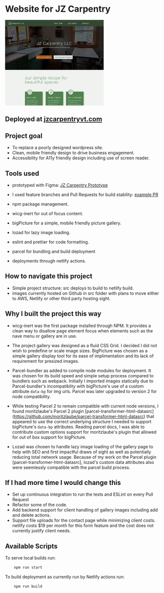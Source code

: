 # Website for JZ Carpentry

<div align="left" margin="10rem">
<img src="./readme_prototype.webp" alt="figma design screenshot" height="280">
</div>

## Deployed at [jzcarpentryvt.com](https://jzcarpentryvt.com)

## Project goal

- To replace a poorly designed wordpress site.
- Clean, mobile friendly design to drive business engagement.
- Accessibility for A11y friendly design including use of screen reader.

## Tools used

- prototyped with Figma: [JZ Carpentry Prototype](https://www.figma.com/file/ETWAvlJzF8x60tOen8LSKq/JZ-carpentry?node-id=496%3A170)

- I used feature branches and Pull Requests for build stability: [example PR](https://github.com/david-abell/JZCarpentryVT/pull/15)
- npm package management.
- wicg-inert for out of focus content.
- bigPicture for a simple, mobile friendly picture gallery.
- lozad for lazy image loading.
- eslint and prettier for code formatting.
- parcel for bundling and build deployment
- deployments through netlify actions.

## How to navigate this project

- Simple project structure: src deploys to build to netlify build.
- images currently hosted on Github in src folder with plans to move either to AWS, Netlify or other third party hosting sight.

## Why I built the project this way

- wicg-inert was the first package installed through NPM. It provides a clean way to disallow page element focus when elements such as the nave menu or gallery are in use.

- The project gallery was designed as a fluid CSS Grid. I decided I did not wish to predefine or scale image sizes. BigPicture was chosen as a simple gallery display tool for its ease of implimentation and its lack of requirement for presized images.

- Parcel-bundler as added to compile node modules for deployment. It was chosen for its build speed and simple setup process compared to bundlers such as webpack. Initially I imported images statically due to Parcel-bundler's incompatiblity with bigPicture's use of a custom attribute `data-bp` for img urls. Parcel was later upgraded to version 2 for node compatibility.

- While testing Parcel 2 to remain compatible with current node versions, I found moritzlaube's Parcel 2 plugin [parcel-transformer-html-datasrc] (https://github.com/moritzlaube/parcel-transformer-html-datasrc) that appeared to use the correct underlying structure I needed to support bigPicture's `data-bp` attributes. Reading parcel docs, I was able to contribute custom options support for moritzlaube's plugin that allowed for out of box support for bigPicture.

- Lozad was chosen to handle lazy image loading of the gallery page to help with SEO and first impactful draws of sight as well as potentially reducing total network usage. Because of my work on the Parcel plugin [parcel-transformer-html-datasrc], lozad's custom data attributes also were seemlessly compatible with the parcel build process.

<!-- - Testing is an essential part of production applications. Testing Library is the go-to library in the
  React community. I covered the essential features of the app with tests. -->

## If I had more time I would change this

- Set up continuous integration to run the tests and ESLint on every Pull Request
- Refactor some of the code.
- Add backend support for client handling of gallery images including add and delete actions.
- Support file uploads for the contact page while minimizing client costs. netlify costs $19 per month for this form feature and the cost does not currently justify client needs.

## Available Scripts

To serve local builds run:

```bash
    npm run start
```

To build deployment as currently run by Netlify actions run:

```bash
    npm run build
```
